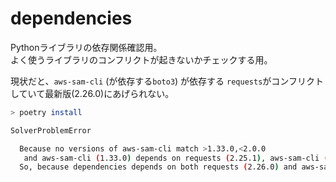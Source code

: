 # dependencies

Pythonライブラリの依存関係確認用。  
よく使うライブラリのコンフリクトが起きないかチェックする用。

現状だと、`aws-sam-cli` (が依存する`boto3`) が依存する `requests`がコンフリクトしていて最新版(2.26.0)にあげられない。

```sh
> poetry install

SolverProblemError

  Because no versions of aws-sam-cli match >1.33.0,<2.0.0
   and aws-sam-cli (1.33.0) depends on requests (2.25.1), aws-sam-cli (>=1.33.0,<2.0.0) requires requests (2.25.1).
  So, because dependencies depends on both requests (2.26.0) and aws-sam-cli (^1.33.0), version solving failed.
```
